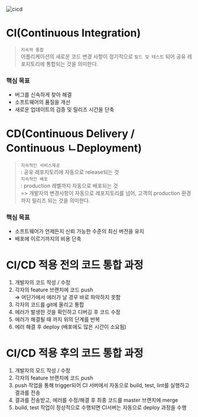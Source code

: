 ![cicd](https://user-images.githubusercontent.com/58814562/175756218-8d089cc7-cc47-482b-9b6d-27a73f4a5f71.png)

# CI(Continuous Integration)

> `지속적 통합`<br />어플리케이션의 새로운 코드 변경 사항이 정기적으로 `빌드 및 테스트` 되어 공유 레포지토리에 통합되는 것을 의미한다.

### 핵심 목표

- 버그를 신속하게 찾아 해결
- 소프트웨어의 품질을 개선
- 새로운 업데이트의 검증 및 릴리즈 시간을 단축

# CD(Continuous Delivery / Continuous ㄴDeployment)

> `지속적인 서비스제공`<br />
> : 공유 레포지토리에 자동으로 release되는 것<br />
> `지속적인 배포`<br />
> : production 레벨까지 자동으로 배포되는 것<br />
> => 개발자의 변경사항이 자동으로 레포지토리를 넘어, 고객의 production 환경까지 릴리즈 되는 것을 의미한다.

### 핵심 목표

- 소프트웨어가 언제든지 신뢰 가능한 수준의 최신 버전을 유지
- 배포에 이르기까지의 비용 단축

# CI/CD 적용 전의 코드 통합 과정

1. 개발자의 코드 작성 / 수정
2. 각자의 feature 브랜치에 코드 push<br />
   => 어딘가에서 에러가 날 경우 바로 파악하지 못함
3. 각자의 코드를 git에 올리고 통합
4. 에러가 발생한 것을 확인하고 디버깅 후 코드 수정
5. 에러가 해결될 때 까지 위의 단계를 반복
6. 에러 해결 후 deploy (배포에도 많은 시간이 소요됨)

# CI/CD 적용 후의 코드 통합 과정

1. 개발자의 모드 작성 / 수정
2. 각자의 feature 브랜치에 코드 push
3. push 작업을 통해 trigger되어 CI 서버에서 자동으로 build, test, lint를 실행하고 결과를 전송
4. 결과를 전송받고, 에러를 수정/해결 후 최종 코드를 master 브랜치에 merge
5. build, test 작업이 정상적으로 수행되면 CI서버는 자동으로 deploy 과정을 수행
